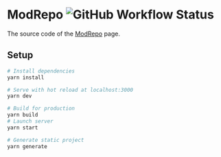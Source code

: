 # ModRepo ![GitHub Workflow Status](https://img.shields.io/github/workflow/status/henkelmax/modrepo/Build)

The source code of the [ModRepo](https://modrepo.de) page.

## Setup

```bash
# Install dependencies
yarn install

# Serve with hot reload at localhost:3000
yarn dev

# Build for production
yarn build
# Launch server
yarn start

# Generate static project
yarn generate
```
